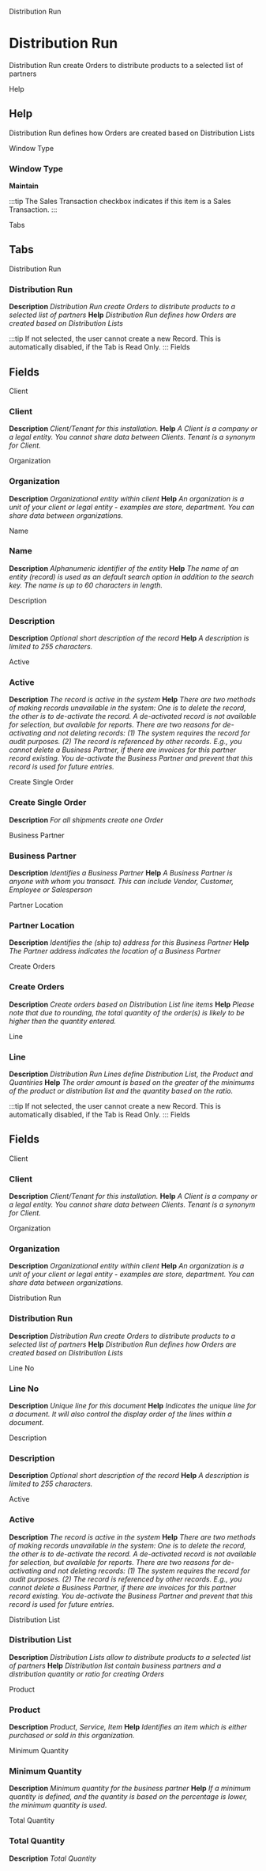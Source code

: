 
Distribution Run
# Distribution Run


Distribution Run create Orders to distribute products to a selected list of partners

Help
## Help

Distribution Run defines how Orders are created based on Distribution Lists

Window Type
### Window Type

**Maintain**

:::tip
The Sales Transaction checkbox indicates if this item is a Sales Transaction.
:::

Tabs
## Tabs


Distribution Run
### Distribution Run

**Description**
 *Distribution Run create Orders to distribute products to a selected list of partners*
**Help**
 *Distribution Run defines how Orders are created based on Distribution Lists*

:::tip
If not selected, the user cannot create a new Record.  This is automatically disabled, if the Tab is Read Only.
:::
Fields
## Fields


Client
### Client

**Description**
 *Client/Tenant for this installation.*
**Help**
 *A Client is a company or a legal entity. You cannot share data between Clients. Tenant is a synonym for Client.*

Organization
### Organization

**Description**
 *Organizational entity within client*
**Help**
 *An organization is a unit of your client or legal entity - examples are store, department. You can share data between organizations.*

Name
### Name

**Description**
 *Alphanumeric identifier of the entity*
**Help**
 *The name of an entity (record) is used as an default search option in addition to the search key. The name is up to 60 characters in length.*

Description
### Description

**Description**
 *Optional short description of the record*
**Help**
 *A description is limited to 255 characters.*

Active
### Active

**Description**
 *The record is active in the system*
**Help**
 *There are two methods of making records unavailable in the system: One is to delete the record, the other is to de-activate the record. A de-activated record is not available for selection, but available for reports.
There are two reasons for de-activating and not deleting records:
(1) The system requires the record for audit purposes.
(2) The record is referenced by other records. E.g., you cannot delete a Business Partner, if there are invoices for this partner record existing. You de-activate the Business Partner and prevent that this record is used for future entries.*

Create Single Order
### Create Single Order

**Description**
 *For all shipments create one Order*

Business Partner
### Business Partner

**Description**
 *Identifies a Business Partner*
**Help**
 *A Business Partner is anyone with whom you transact.  This can include Vendor, Customer, Employee or Salesperson*

Partner Location
### Partner Location

**Description**
 *Identifies the (ship to) address for this Business Partner*
**Help**
 *The Partner address indicates the location of a Business Partner*

Create Orders
### Create Orders

**Description**
 *Create orders based on Distribution List line items*
**Help**
 *Please note that due to rounding, the total quantity of the order(s) is likely to be higher then the quantity entered.*

Line
### Line

**Description**
 *Distribution Run Lines define Distribution List, the Product and Quantiries*
**Help**
 *The order amount is based on the greater of the minimums of the product or distribution list and the quantity based on the ratio.*

:::tip
If not selected, the user cannot create a new Record.  This is automatically disabled, if the Tab is Read Only.
:::
Fields
## Fields


Client
### Client

**Description**
 *Client/Tenant for this installation.*
**Help**
 *A Client is a company or a legal entity. You cannot share data between Clients. Tenant is a synonym for Client.*

Organization
### Organization

**Description**
 *Organizational entity within client*
**Help**
 *An organization is a unit of your client or legal entity - examples are store, department. You can share data between organizations.*

Distribution Run
### Distribution Run

**Description**
 *Distribution Run create Orders to distribute products to a selected list of partners*
**Help**
 *Distribution Run defines how Orders are created based on Distribution Lists*

Line No
### Line No

**Description**
 *Unique line for this document*
**Help**
 *Indicates the unique line for a document.  It will also control the display order of the lines within a document.*

Description
### Description

**Description**
 *Optional short description of the record*
**Help**
 *A description is limited to 255 characters.*

Active
### Active

**Description**
 *The record is active in the system*
**Help**
 *There are two methods of making records unavailable in the system: One is to delete the record, the other is to de-activate the record. A de-activated record is not available for selection, but available for reports.
There are two reasons for de-activating and not deleting records:
(1) The system requires the record for audit purposes.
(2) The record is referenced by other records. E.g., you cannot delete a Business Partner, if there are invoices for this partner record existing. You de-activate the Business Partner and prevent that this record is used for future entries.*

Distribution List
### Distribution List

**Description**
 *Distribution Lists allow to distribute products to a selected list of partners*
**Help**
 *Distribution list contain business partners and a distribution quantity or ratio for creating Orders*

Product
### Product

**Description**
 *Product, Service, Item*
**Help**
 *Identifies an item which is either purchased or sold in this organization.*

Minimum Quantity
### Minimum Quantity

**Description**
 *Minimum quantity for the business partner*
**Help**
 *If a minimum quantity is defined, and the quantity is based on the percentage is lower, the minimum quantity is used.*

Total Quantity
### Total Quantity

**Description**
 *Total Quantity*
